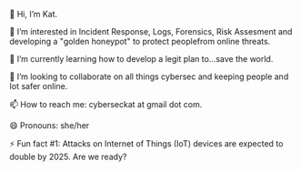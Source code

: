  👋 Hi, I’m Kat.
 
👀 I’m interested in Incident Response, Logs, Forensics, Risk Assesment and developing a "golden honeypot" to protect peoplefrom online threats.

🌱 I’m currently learning how to develop a legit plan to...save the world.

💞️ I’m looking to collaborate on all things cybersec and keeping people and Iot safer online.

📫 How to reach me: cyberseckat at gmail dot com.

😄 Pronouns: she/her

⚡ Fun fact #1: Attacks on Internet of Things (IoT) devices are expected to double by 2025. Are we ready?

<!---
CyberSecKat/CyberSecKat is a ✨ special ✨ repository because its `README.md` (this file) appears on your GitHub profile.
You can click the Preview link to take a look at your changes.
--->
